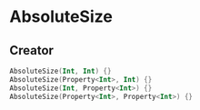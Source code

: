 # AbsoluteSize

## Creator
```kotlin
AbsoluteSize(Int, Int) {}
AbsoluteSize(Property<Int>, Int) {}
AbsoluteSize(Int, Property<Int>) {}
AbsoluteSize(Property<Int>, Property<Int>) {}
```
